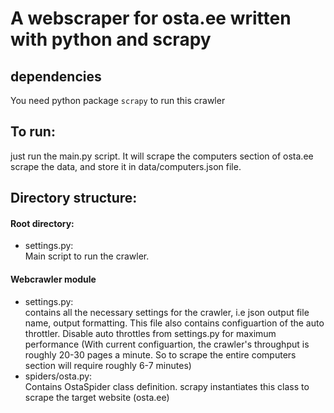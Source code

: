 # A webscraper for osta.ee written with python and scrapy

## dependencies
You need python package `scrapy` to run this crawler

## To run:

just run the main.py script. It will scrape the computers section of osta.ee scrape the data, and store it in data/computers.json file.


## Directory structure:

#### Root directory:
* settings.py:\
	Main script to run the crawler.


#### Webcrawler module
* settings.py:\
	contains all the necessary settings for the crawler, i.e json output file name, output formatting.
	This file also contains configuartion of the auto throttler. Disable auto throttles from settings.py for maximum performance
	(With current configuartion, the crawler's throughput is roughly 20-30 pages a minute.
	So to scrape the entire computers section will require roughly 6-7 minutes)
* spiders/osta.py:\
	Contains OstaSpider class definition. scrapy instantiates this class to scrape the target website (osta.ee)

